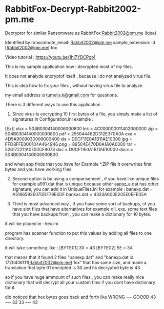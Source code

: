 # RabbitFox-Decrypt-Rabbit2002-pm.me
Decryptor for similar Ransomware as RabbitFox Rabbit2002@pm.me (idea)

Identified by
ransomnote_email: Rabbit2002@pm.me
sample_extension: id <id>[Rabbit2002@pm.me].fox
  
Video tutorial : https://youtu.be/1hI7YDCPgt4

This is my sample application how i decrypted most  of my files.

It does not analyde encryptof itself , because i do not analyzed virus file.

This is idea how to fix your files , without having virus file to analyze.

my email address is tumelis.k@gmail.com for questions.

There is 3 different ways to use this application .

1. Since virus is encrypting 10 first bytes of a file, you simply make a list of signatures in Configuration.ini example :

[Ext]
xlsx = 504B0304140006000800
lnk = 4C000000011402000000
zip = 504B0304140000000800
pdf = 255044462D312E370A0A
exe = 4D5A9000030000000400
xls = D0CF11E0A1B11AE10000
jpg = FFD8FFE000104A464946
png = 89504E470D0A1A0A0000
rar = 526172211A0700CF9073
doc = D0CF11E0A1B11AE10000
docx = 504B0304140006000800

and when app finds that you have for Example *.ZIP file it overwrites first bytes and you have working files.

2. Second option is by using a comparisement , if you have like unique files for example a991.dat that is unique because other aapsz_a.dat has other signature, you can add it in UniqueFiles.ini for example :
banexp.dat = A5166592E07DDF78E0DF
bankas.dat = 4333A600E205E0EFE05A


3. Third is most advanced way , if you have some sort of backups, of you have alot files that have alternatives for example dll, exe, some text files that you have backups from , you can make a dictionary for 10 bytes.

it will be placed in : hex.ini

program has scanner function to put this values by adding all files to one directory.

it will take something like :
[BYTE01]
30 = 43
[BYTE02]
5E = 3A

that means that it found 2 files  "banexp.dat" and "banexp.dat id 1720406111[Rabbit2002@pm.me].fox" that has same size, and made a translation that byte 01 encripted is 30 and its decrypted byte is 43.

so if you have huge ammount of such files , you can make really nice dictionary that will decrypt all your custom files if you dont have dictionary for it.

did noticed that hex bytes goes back and forth like 
WRONG  --- GOOOD
43 --- 33
33 --- 43
